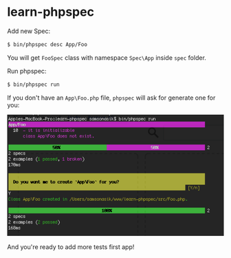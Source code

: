 # learn-phpspec

Add new Spec:

```bash
$ bin/phpspec desc App/Foo
```

You will get `FooSpec` class with namespace `Spec\App` inside `spec` folder.

Run phpspec:

```bash
$ bin/phpspec run
```

If you don't have an `App\Foo.php` file, `phpspec` will ask for generate one for you:

![run spec](asset/spec-run-new-generate.png)

And you're ready to add more tests first app!
